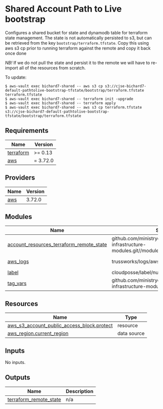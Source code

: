 # Shared Account Path to Live bootstrap


Configures a shared bucket for state and dynamodb table for terraform state management.
The state is not automatically persisted to s3, but can be retrieved from the key `bootstrap/terraform.tfstate`. Copy this using aws s3 cp prior to running terraform against the remote and copy it back once done

*NB!*
If we do not pull the state and persist it to the remote we will have to re-import all of the resources
from scratch.

To update:

```shell
$ aws-vault exec bichard7-shared -- aws s3 cp s3://cjse-bichard7-default-pathtolive-bootstrap-tfstate/bootstrap/terraform.tfstate terraform.tfstate
$ aws-vault exec bichard7-shared -- terraform init -upgrade
$ aws-vault exec bichard7-shared -- terraform apply
$ aws-vault exec bichard7-shared -- aws s3 cp terraform.tfstate s3://cjse-bichard7-default-pathtolive-bootstrap-tfstate/bootstrap/terraform.tfstate
```

<!-- BEGIN_TF_DOCS -->
## Requirements

| Name | Version |
|------|---------|
| <a name="requirement_terraform"></a> [terraform](#requirement\_terraform) | >= 0.13 |
| <a name="requirement_aws"></a> [aws](#requirement\_aws) | = 3.72.0 |

## Providers

| Name | Version |
|------|---------|
| <a name="provider_aws"></a> [aws](#provider\_aws) | 3.72.0 |

## Modules

| Name | Source | Version |
|------|--------|---------|
| <a name="module_account_resources_terraform_remote_state"></a> [account\_resources\_terraform\_remote\_state](#module\_account\_resources\_terraform\_remote\_state) | github.com/ministryofjustice/bichard7-next-infrastructure-modules.git//modules/terraform_remote_state | n/a |
| <a name="module_aws_logs"></a> [aws\_logs](#module\_aws\_logs) | trussworks/logs/aws | ~> 10.3.0  |
| <a name="module_label"></a> [label](#module\_label) | cloudposse/label/null | 0.24.1 |
| <a name="module_tag_vars"></a> [tag\_vars](#module\_tag\_vars) | github.com/ministryofjustice/bichard7-next-infrastructure-modules.git//modules/tag_vars | n/a |

## Resources

| Name | Type |
|------|------|
| [aws_s3_account_public_access_block.protect](https://registry.terraform.io/providers/hashicorp/aws/3.72.0/docs/resources/s3_account_public_access_block) | resource |
| [aws_region.current_region](https://registry.terraform.io/providers/hashicorp/aws/3.72.0/docs/data-sources/region) | data source |

## Inputs

No inputs.

## Outputs

| Name | Description |
|------|-------------|
| <a name="output_terraform_remote_state"></a> [terraform\_remote\_state](#output\_terraform\_remote\_state) | n/a |
<!-- END_TF_DOCS -->
